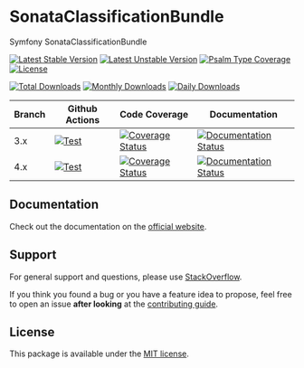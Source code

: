 <!--
DO NOT EDIT THIS FILE!

It's auto-generated by sonata-project/dev-kit package.
-->

# SonataClassificationBundle

Symfony SonataClassificationBundle

[![Latest Stable Version](https://poser.pugx.org/sonata-project/classification-bundle/v/stable)](https://packagist.org/packages/sonata-project/classification-bundle)
[![Latest Unstable Version](https://poser.pugx.org/sonata-project/classification-bundle/v/unstable)](https://packagist.org/packages/sonata-project/classification-bundle)
[![Psalm Type Coverage][shepherd_stable_badge]][shepherd_stable_link]
[![License](https://poser.pugx.org/sonata-project/classification-bundle/license)](https://packagist.org/packages/sonata-project/classification-bundle)

[![Total Downloads](https://poser.pugx.org/sonata-project/classification-bundle/downloads)](https://packagist.org/packages/sonata-project/classification-bundle)
[![Monthly Downloads](https://poser.pugx.org/sonata-project/classification-bundle/d/monthly)](https://packagist.org/packages/sonata-project/classification-bundle)
[![Daily Downloads](https://poser.pugx.org/sonata-project/classification-bundle/d/daily)](https://packagist.org/packages/sonata-project/classification-bundle)

Branch | Github Actions | Code Coverage | Documentation |
------ | -------------- | ------------- | ------------- |
3.x | [![Test][test_stable_badge]][test_stable_link] | [![Coverage Status][coverage_stable_badge]][coverage_stable_link] | [![Documentation Status][documentation_stable_badge]][documentation_stable_link] |
4.x | [![Test][test_unstable_badge]][test_unstable_link] | [![Coverage Status][coverage_unstable_badge]][coverage_unstable_link] | [![Documentation Status][documentation_unstable_badge]][documentation_unstable_link] |

## Documentation

Check out the documentation on the [official website](https://docs.sonata-project.org/projects/SonataClassificationBundle).

## Support

For general support and questions, please use [StackOverflow](http://stackoverflow.com/questions/tagged/sonata).

If you think you found a bug or you have a feature idea to propose, feel free to open an issue
**after looking** at the [contributing guide](CONTRIBUTING.md).

## License

This package is available under the [MIT license](LICENSE).

[test_stable_badge]: https://github.com/sonata-project/SonataClassificationBundle/workflows/Test/badge.svg?branch=3.x
[test_stable_link]: https://github.com/sonata-project/SonataClassificationBundle/actions?query=workflow:test+branch:3.x
[test_unstable_badge]: https://github.com/sonata-project/SonataClassificationBundle/workflows/Test/badge.svg?branch=4.x
[test_unstable_link]: https://github.com/sonata-project/SonataClassificationBundle/actions?query=workflow:test+branch:4.x

[coverage_stable_badge]: https://codecov.io/gh/sonata-project/SonataClassificationBundle/branch/3.x/graph/badge.svg
[coverage_stable_link]: https://codecov.io/gh/sonata-project/SonataClassificationBundle/branch/3.x
[coverage_unstable_badge]: https://codecov.io/gh/sonata-project/SonataClassificationBundle/branch/4.x/graph/badge.svg
[coverage_unstable_link]: https://codecov.io/gh/sonata-project/SonataClassificationBundle/branch/4.x
[shepherd_stable_badge]: https://shepherd.dev/github/sonata-project/SonataClassificationBundle/coverage.svg
[shepherd_stable_link]: https://shepherd.dev/github/sonata-project/SonataClassificationBundle

[documentation_stable_badge]: https://readthedocs.org/projects/sonataclassificationbundle/badge/?version=3.x
[documentation_stable_link]: https://docs.sonata-project.org/projects/SonataClassificationBundle/en/3.x/?badge=3.x
[documentation_unstable_badge]: https://readthedocs.org/projects/sonataclassificationbundle/badge/?version=4.x
[documentation_unstable_link]: https://docs.sonata-project.org/projects/SonataClassificationBundle/en/4.x/?badge=4.x
